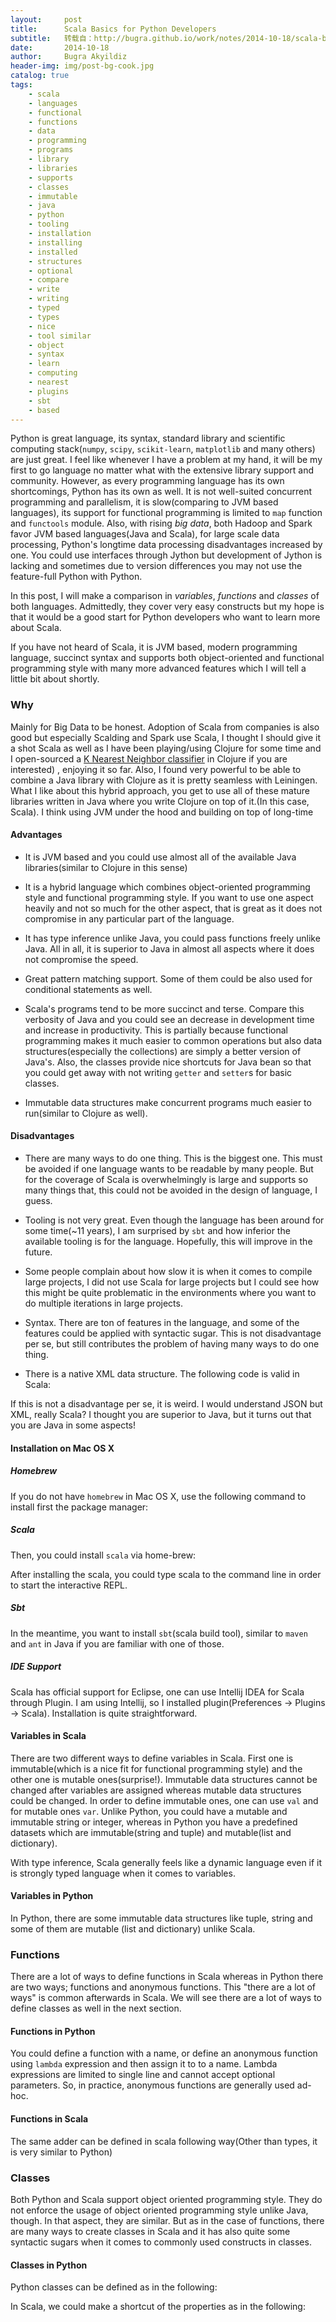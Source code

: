 ```yaml
---
layout:     post
title:      Scala Basics for Python Developers
subtitle:   转载自：http://bugra.github.io/work/notes/2014-10-18/scala-basics-for-python-developers/
date:       2014-10-18
author:     Bugra Akyildiz
header-img: img/post-bg-cook.jpg
catalog: true
tags:
    - scala
    - languages
    - functional
    - functions
    - data
    - programming
    - programs
    - library
    - libraries
    - supports
    - classes
    - immutable
    - java
    - python
    - tooling
    - installation
    - installing
    - installed
    - structures
    - optional
    - compare
    - write
    - writing
    - typed
    - types
    - nice
    - tool similar
    - object
    - syntax
    - learn
    - computing
    - nearest
    - plugins
    - sbt
    - based
---
```


Python is great language, its syntax, standard library and scientific computing stack(`numpy`, `scipy`, `scikit-learn`, `matplotlib` and many others) are just great. I feel like whenever I have a problem at my hand, it will be my first to go language no matter what with the extensive library support and community. However, as every programming language has its own shortcomings, Python has its own as well. It is not well-suited concurrent programming and parallelism, it is slow(comparing to JVM based languages), its support for functional programming is limited to `map` function and `functools` module. Also, with rising *big data*, both Hadoop and Spark favor JVM based languages(Java and Scala), for large scale data processing, Python's longtime data processing disadvantages increased by one. You could use interfaces through Jython but development of Jython is lacking and sometimes due to version differences you may not use the feature-full Python with Python.

In this post, I will make a comparison in *variables*, *functions* and *classes* of both languages. Admittedly, they cover very easy constructs but my hope is that it would be a good start for Python developers who want to learn more about Scala.

If you have not heard of Scala, it is JVM based, modern programming language, succinct syntax and supports both object-oriented and functional programming style with many more advanced features which I will tell a little bit about shortly.

### Why

Mainly for Big Data to be honest. Adoption of Scala from companies is also good but especially Scalding and Spark use Scala, I thought I should give it a shot Scala as well as I have been playing/using Clojure for some time and I open-sourced a [K Nearest Neighbor classifier](https://github.com/bugra/knn) in Clojure if you are interested) , enjoying it so far. Also, I found very powerful to be able to combine a Java library with Clojure as it is pretty seamless with Leiningen. What I like about this hybrid approach, you get to use all of these mature libraries written in Java where you write Clojure on top of it.(In this case, Scala). I think using JVM under the hood and building on top of long-time 

#### Advantages

- It is JVM based and you could use almost all of the available Java libraries(similar to Clojure in this sense)

- It is a hybrid language which combines object-oriented programming style and functional programming style. If you want to use one aspect heavily and not so much for the other aspect, that is great as it does not compromise in any particular part of the language.

- It has type inference unlike Java, you could pass functions freely unlike Java. All in all, it is superior to Java in almost all aspects where it does not compromise the speed. 

- Great pattern matching support. Some of them could be also used for conditional statements as well.

- Scala's programs tend to be more succinct and terse. Compare this verbosity of Java and you could see an decrease in development time and increase in productivity. This is partially because functional programming makes it much easier to common operations but also data structures(especially the collections) are simply a better version of Java's. Also, the classes provide nice shortcuts for Java bean so that you could get away with not writing `getter` and `setter`s for basic classes.

- Immutable data structures make concurrent programs much easier to run(similar to Clojure as well).


#### Disadvantages

- There are many ways to do one thing. This is the biggest one. This must be avoided if one language wants to be readable by many people. But for the coverage of Scala is overwhelmingly is large and supports so many things that, this could not be avoided in the design of language, I guess.

- Tooling is not very great. Even though the language has been around for some time(~11 years), I am surprised by `sbt` and how inferior the available tooling is for the language. Hopefully, this will improve in the future.

- Some people complain about how slow it is when it comes to compile large projects, I did not use Scala for large projects but I could see how this might be quite problematic in the environments where you want to do multiple iterations in large projects.

- Syntax. There are ton of features in the language, and some of the features could be applied with syntactic sugar. This is not disadvantage per se, but still contributes the problem of having many ways to do one thing.

- There is a native XML data structure. The following code is valid in Scala:


If this is not a disadvantage per se, it is weird. I would understand JSON but XML, really Scala? I thought you are superior to Java, but it turns out that you are Java in some aspects!

#### Installation on Mac OS X

##### Homebrew

If you do not have `homebrew` in Mac OS X, use the following command to install first the package manager:

##### Scala

Then, you could install `scala` via home-brew:

After installing the scala, you could type scala to the command line in order to start the interactive REPL.

##### Sbt

In the meantime, you want to install `sbt`(scala build tool), similar to `maven` and `ant` in Java if you are familiar with one of those.

##### IDE Support

Scala has official support for Eclipse, one can use Intellij IDEA for Scala through Plugin. I am using Intellij, so I installed plugin(Preferences -> Plugins -> Scala). Installation is quite straightforward. 

#### Variables in Scala

There are two different ways to define variables in Scala. First one is immutable(which is a nice fit for functional programming style) and the other one is mutable ones(surprise!). Immutable data structures cannot be changed after variables are assigned whereas mutable data structures could be changed. In order to define immutable ones, one can use `val` and for mutable ones `var`. Unlike Python, you could have a mutable and immutable string or integer, whereas in Python you have a predefined datasets which are immutable(string and tuple) and mutable(list and dictionary). 

With type inference, Scala generally feels like a dynamic language even if it is strongly typed language when it comes to variables. 

#### Variables in Python

In Python, there are some immutable data structures like tuple, string and some of them are mutable (list and dictionary) unlike Scala.

### Functions

There are a lot of ways to define functions in Scala whereas in Python there are two ways; functions and anonymous functions. This "there are a lot of ways" is common afterwards in Scala. We will see there are a lot of ways to define classes as well in the next section. 

#### Functions in Python

You could define a function with a name, or define an anonymous function using `lambda` expression and then assign it to to a name. Lambda expressions are limited to single line and cannot accept optional parameters. So, in practice, anonymous functions are generally used ad-hoc.

#### Functions in Scala

The same adder can be defined in scala following way(Other than types, it is very similar to Python)

### Classes

Both Python and Scala support object oriented programming style. They do not enforce the usage of object oriented programming style unlike Java, though. In that aspect, they are similar. But as in the case of functions, there are many ways to create classes in Scala and it has also quite some syntactic sugars when it comes to commonly used constructs in classes.

#### Classes in Python

Python classes can be defined as in the following:

In Scala, we could make a shortcut of the properties as in the following:
